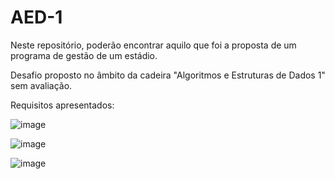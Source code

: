# AED-1
Neste repositório, poderão encontrar aquilo que foi a proposta de um programa de gestão de um estádio.

Desafio proposto no âmbito da cadeira "Algoritmos e Estruturas de Dados 1" sem avaliação.

Requisitos apresentados:

![image](https://github.com/Aistarabaw/AED-1/assets/101880306/1241c53f-d77b-4f10-bc37-2226688e1729)

![image](https://github.com/Aistarabaw/AED-1/assets/101880306/8cf2baf3-acc9-4dde-82c8-04609c847230)

![image](https://github.com/Aistarabaw/AED-1/assets/101880306/a043295c-63cb-4b0d-b8eb-08974cef0cc6)


